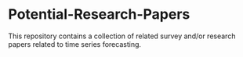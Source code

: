 # Potential-Research-Papers
This repository contains a collection of related survey and/or research papers related to time series forecasting.
